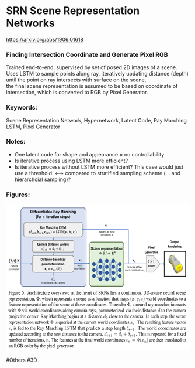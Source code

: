 # SRN Scene Representation Networks
https://arxiv.org/abs/1906.01618

### Finding Intersection Coordinate and Generate Pixel RGB
Trained end-to-end, supervised by set of posed 2D images of a scene.  
Uses LSTM to sample points along ray, iteratively updating distance (depth) until the point on ray intersects with surface on the scene,  
the final scene representation is assumed to be based on coordinate of intersection, which is converted to RGB by Pixel Generator.  

### Keywords:
Scene Representation Network, Hypernetwork, Latent Code, Ray Marching LSTM, Pixel Generator

### Notes:
- One latent code for shape and appearance = no controllability 
- Is iterative process using LSTM more efficient?
- Is iterative process without LSTM more efficient? This case would just use a threshold. <--> compared to stratified sampling scheme (... and hierarchcial sampling)?

### Figures:
<p float="left">
  <img src="https://github.com/laphisboy/ml-papers/blob/main/figures/SRN_fig5.PNG" height="400">
</p>

#Others #3D
